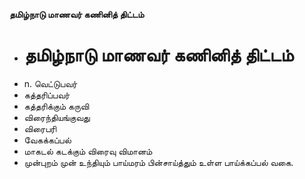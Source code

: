 **தமிழ்நாடு மாணவர் கணினித் திட்டம்**
- # தமிழ்நாடு மாணவர் கணினித் திட்டம்
- n. வெட்டுபவர்
- கத்தரிப்பவர்
- கத்தரிக்கும் கருவி
- விரைந்தியங்குவது
- விரைபரி
- வேகக்கப்பல்
- மாகடல் கடக்கும் விரைவு விமானம்
- முன்புறம் முன் உந்தியும் பாய்மரம் பின்சாய்த்தும் உள்ள பாய்க்கப்பல் வகை.

